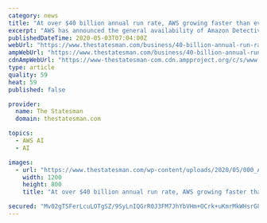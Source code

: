 ```yaml
---
category: news
title: "At over $40 billion annual run rate, AWS growing faster than ever"
excerpt: "AWS has announced the general availability of Amazon Detective, a security service that makes it easy for customers to conduct faster and more efficient investigations into security issues across their AWS workloads."
publishedDateTime: 2020-05-03T07:04:00Z
webUrl: "https://www.thestatesman.com/business/40-billion-annual-run-rate-aws-growing-faster-ever-1502883489.html"
ampWebUrl: "https://www.thestatesman.com/business/40-billion-annual-run-rate-aws-growing-faster-ever-1502883489.html/amp"
cdnAmpWebUrl: "https://www-thestatesman-com.cdn.ampproject.org/c/s/www.thestatesman.com/business/40-billion-annual-run-rate-aws-growing-faster-ever-1502883489.html/amp"
type: article
quality: 59
heat: 59
published: false

provider:
  name: The Statesman
  domain: thestatesman.com

topics:
  - AWS AI
  - AI

images:
  - url: "https://www.thestatesman.com/wp-content/uploads/2020/05/000_AMZ_ED.jpg"
    width: 1200
    height: 800
    title: "At over $40 billion annual run rate, AWS growing faster than ever"

secured: "Mv02gTSFerLcuLOTgSZ/9SyLnIQGrR0J3FM7JhYbVHm+OCrk+uKmrMkWHsrG858alTFaixeD1M+2Fdl/c16+AIa/ucBE8CH8eU9RcRP3KpgSKbeExGrL9YneGvsjgEdLWL9g9B68KARR4rVMgkW6Tg1OGYH/vhfZk2GUG426k+KJlmUrvqklYbx0j/SjqT8ou8izxC2wjttCedpd4N3bn19qEoF3e3ghnhbYPhhkl73kvwjRELQlHZKqNn6PSYKoDu4L5ujM4UbMnlnUiO4mqH47D0LwZdLMNJ0i6CKfYpehL5Vm1PVYmZHOTu5vn1dD;OnWHPRt73svxAGTbcyE4Ww=="
---
```


